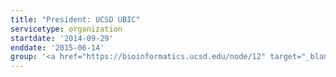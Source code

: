 ```yaml
---
title: "President: UCSD UBIC"
servicetype: organization
startdate: '2014-09-29'
enddate: '2015-06-14'
group: '<a href="https://bioinformatics.ucsd.edu/node/12" target="_blank">Undergraduate Bioinformatics Club (UBIC)</a>, <a href="https://ucsd.edu/" target="_blank">UC San Diego</a>'
---
```

